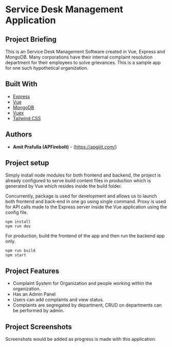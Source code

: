 # Service Desk Management Application

## Project Briefing

This is an Service Desk Management Software created in Vue, Express and MongoDB. Many corporations have their internal complaint resolution department for their employees to solve grievances. This is a sample app for one such hypothetical organization.

## Built With

* [Express](https://expressjs.com/)
* [Vue](https://vuejs.org/)
* [MongoDB](https://www.mongodb.com/)
* [Vuex](https://vuex.vuejs.org/)
* [Tailwind CSS](https://tailwindcss.com/)

## Authors

* **Amit Prafulla (APFirebolt)** - (https://apgiiit.com/)

## Project setup

Simply install node modules for both frontend and backend, the project is already configured to serve build content files in production which is generated by Vue which resides inside the build folder.

Concurrently, package is used for development and allows us to launch both frontend and back-end in one go using single command. Proxy is used for API calls made to the Express server inside the Vue application using the config file.

```
npm install
npm run dev
```

For production, build the frontend of the app and then run the backend app only. 

```
npm run build
npm start
```
## Project Features

- Complaint System for Organization and people working within the organization.
- Has an Admin Panel
- Users can add complaints and view status.
- Complaints are segregated by department, CRUD on departments can be performed by admin.

## Project Screenshots

Screenshots would be added as progress is made with this application.
